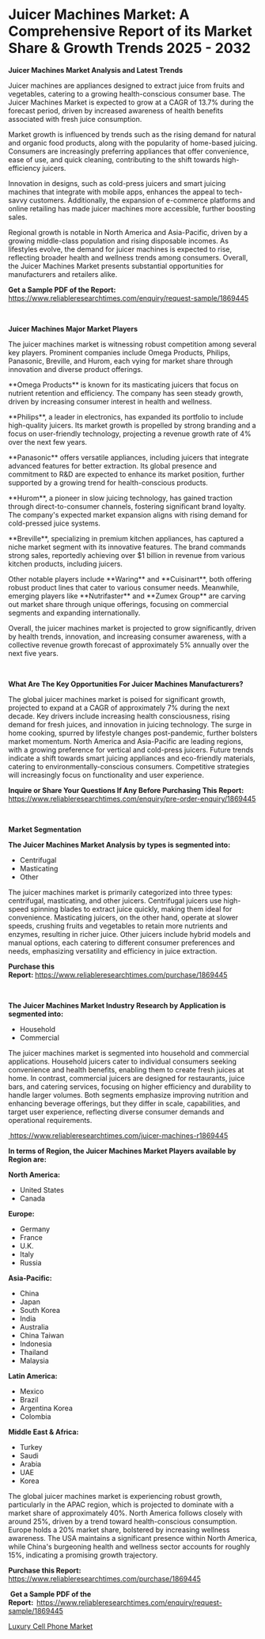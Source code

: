 <p><h1>Juicer Machines Market: A Comprehensive Report of its Market Share & Growth Trends 2025 - 2032</h1></p><p><strong>Juicer Machines Market Analysis and Latest Trends</strong></p>
<p><p>Juicer machines are appliances designed to extract juice from fruits and vegetables, catering to a growing health-conscious consumer base. The Juicer Machines Market is expected to grow at a CAGR of 13.7% during the forecast period, driven by increased awareness of health benefits associated with fresh juice consumption. </p><p>Market growth is influenced by trends such as the rising demand for natural and organic food products, along with the popularity of home-based juicing. Consumers are increasingly preferring appliances that offer convenience, ease of use, and quick cleaning, contributing to the shift towards high-efficiency juicers. </p><p>Innovation in designs, such as cold-press juicers and smart juicing machines that integrate with mobile apps, enhances the appeal to tech-savvy customers. Additionally, the expansion of e-commerce platforms and online retailing has made juicer machines more accessible, further boosting sales. </p><p>Regional growth is notable in North America and Asia-Pacific, driven by a growing middle-class population and rising disposable incomes. As lifestyles evolve, the demand for juicer machines is expected to rise, reflecting broader health and wellness trends among consumers. Overall, the Juicer Machines Market presents substantial opportunities for manufacturers and retailers alike.</p></p>
<p><strong>Get a Sample PDF of the Report:&nbsp;</strong> <a href="https://www.reliableresearchtimes.com/enquiry/request-sample/1869445?utm_campaign=2181&utm_medium=2&utm_source=Github&utm_content=ia&utm_term=05022025&utm_id=juicer-machines">https://www.reliableresearchtimes.com/enquiry/request-sample/1869445</a></p>
<p>&nbsp;</p>
<p><strong>Juicer Machines Major Market Players</strong></p>
<p><p>The juicer machines market is witnessing robust competition among several key players. Prominent companies include Omega Products, Philips, Panasonic, Breville, and Hurom, each vying for market share through innovation and diverse product offerings.</p><p>**Omega Products** is known for its masticating juicers that focus on nutrient retention and efficiency. The company has seen steady growth, driven by increasing consumer interest in health and wellness.</p><p>**Philips**, a leader in electronics, has expanded its portfolio to include high-quality juicers. Its market growth is propelled by strong branding and a focus on user-friendly technology, projecting a revenue growth rate of 4% over the next few years.</p><p>**Panasonic** offers versatile appliances, including juicers that integrate advanced features for better extraction. Its global presence and commitment to R&D are expected to enhance its market position, further supported by a growing trend for health-conscious products.</p><p>**Hurom**, a pioneer in slow juicing technology, has gained traction through direct-to-consumer channels, fostering significant brand loyalty. The company's expected market expansion aligns with rising demand for cold-pressed juice systems.</p><p>**Breville**, specializing in premium kitchen appliances, has captured a niche market segment with its innovative features. The brand commands strong sales, reportedly achieving over $1 billion in revenue from various kitchen products, including juicers.</p><p>Other notable players include **Waring** and **Cuisinart**, both offering robust product lines that cater to various consumer needs. Meanwhile, emerging players like **Nutrifaster** and **Zumex Group** are carving out market share through unique offerings, focusing on commercial segments and expanding internationally.</p><p>Overall, the juicer machines market is projected to grow significantly, driven by health trends, innovation, and increasing consumer awareness, with a collective revenue growth forecast of approximately 5% annually over the next five years.</p></p>
<p>&nbsp;</p>
<p><strong>What Are The Key Opportunities For Juicer Machines Manufacturers?</strong></p>
<p><p>The global juicer machines market is poised for significant growth, projected to expand at a CAGR of approximately 7% during the next decade. Key drivers include increasing health consciousness, rising demand for fresh juices, and innovation in juicing technology. The surge in home cooking, spurred by lifestyle changes post-pandemic, further bolsters market momentum. North America and Asia-Pacific are leading regions, with a growing preference for vertical and cold-press juicers. Future trends indicate a shift towards smart juicing appliances and eco-friendly materials, catering to environmentally-conscious consumers. Competitive strategies will increasingly focus on functionality and user experience.</p></p>
<p><strong>Inquire or Share Your Questions If Any Before Purchasing This Report:</strong> <a href="https://www.reliableresearchtimes.com/enquiry/pre-order-enquiry/1869445?utm_campaign=2181&utm_medium=2&utm_source=Github&utm_content=ia&utm_term=05022025&utm_id=juicer-machines">https://www.reliableresearchtimes.com/enquiry/pre-order-enquiry/1869445</a></p>
<p>&nbsp;</p>
<p><strong>Market Segmentation</strong></p>
<p><strong>The Juicer Machines Market Analysis by types is segmented into:</strong></p>
<p><ul><li>Centrifugal</li><li>Masticating</li><li>Other</li></ul></p>
<p><p>The juicer machines market is primarily categorized into three types: centrifugal, masticating, and other juicers. Centrifugal juicers use high-speed spinning blades to extract juice quickly, making them ideal for convenience. Masticating juicers, on the other hand, operate at slower speeds, crushing fruits and vegetables to retain more nutrients and enzymes, resulting in richer juice. Other juicers include hybrid models and manual options, each catering to different consumer preferences and needs, emphasizing versatility and efficiency in juice extraction.</p></p>
<p><strong>Purchase this Report:&nbsp;</strong><a href="https://www.reliableresearchtimes.com/purchase/1869445?utm_campaign=2181&utm_medium=2&utm_source=Github&utm_content=ia&utm_term=05022025&utm_id=juicer-machines">https://www.reliableresearchtimes.com/purchase/1869445</a></p>
<p>&nbsp;</p>
<p><strong>The Juicer Machines Market Industry Research by Application is segmented into:</strong></p>
<p><ul><li>Household</li><li>Commercial</li></ul></p>
<p><p>The juicer machines market is segmented into household and commercial applications. Household juicers cater to individual consumers seeking convenience and health benefits, enabling them to create fresh juices at home. In contrast, commercial juicers are designed for restaurants, juice bars, and catering services, focusing on higher efficiency and durability to handle larger volumes. Both segments emphasize improving nutrition and enhancing beverage offerings, but they differ in scale, capabilities, and target user experience, reflecting diverse consumer demands and operational requirements.</p></p>
<p><a href="https://www.reliableresearchtimes.com/juicer-machines-r1869445?utm_campaign=2181&utm_medium=2&utm_source=Github&utm_content=ia&utm_term=05022025&utm_id=juicer-machines">&nbsp;https://www.reliableresearchtimes.com/juicer-machines-r1869445</a></p>
<p><strong>In terms of Region, the Juicer Machines Market Players available by Region are:</strong></p>
<p>
    <p> <strong> North America: </strong>
        <ul>
            <li>United States</li>
            <li>Canada</li>
        </ul>
        </p> 
    <p> <strong> Europe: </strong>
        <ul>
            <li>Germany</li>
            <li>France</li>
            <li>U.K.</li>
            <li>Italy</li>
            <li>Russia</li>
        </ul>
        </p> 
    <p> <strong> Asia-Pacific: </strong>
        <ul>
            <li>China</li>
            <li>Japan</li>
            <li>South Korea</li>
            <li>India</li>
            <li>Australia</li>
            <li>China Taiwan</li>
            <li>Indonesia</li>
            <li>Thailand</li>
            <li>Malaysia</li>
        </ul>
        </p> 
    <p> <strong> Latin America: </strong>
        <ul>
            <li>Mexico</li>
            <li>Brazil</li>
            <li>Argentina Korea</li>
            <li>Colombia</li>
        </ul>
        </p> 
    <p> <strong> Middle East & Africa: </strong>
        <ul>
            <li>Turkey</li>
            <li>Saudi</li>
            <li>Arabia</li>
            <li>UAE</li>
            <li>Korea</li>
        </ul>
    </p>
    </p>
<p><p>The global juicer machines market is experiencing robust growth, particularly in the APAC region, which is projected to dominate with a market share of approximately 40%. North America follows closely with around 25%, driven by a trend toward health-conscious consumption. Europe holds a 20% market share, bolstered by increasing wellness awareness. The USA maintains a significant presence within North America, while China's burgeoning health and wellness sector accounts for roughly 15%, indicating a promising growth trajectory.</p></p>
<p><strong>Purchase this Report: </strong><a href="https://www.reliableresearchtimes.com/purchase/1869445?utm_campaign=2181&utm_medium=2&utm_source=Github&utm_content=ia&utm_term=05022025&utm_id=juicer-machines">https://www.reliableresearchtimes.com/purchase/1869445</a></p>
<p>&nbsp;<strong>Get a Sample PDF of the Report:&nbsp;&nbsp;</strong><a href="https://www.reliableresearchtimes.com/enquiry/request-sample/1869445?utm_campaign=2181&utm_medium=2&utm_source=Github&utm_content=ia&utm_term=05022025&utm_id=juicer-machines">https://www.reliableresearchtimes.com/enquiry/request-sample/1869445</a></p>
<p><strong></strong></p>
<p><p><a href="https://github.com/HobertDavis43/Market-Research-Report-List-1/blob/main/luxury-cell-phone-market.md?utm_campaign=2181&utm_medium=2&utm_source=Github&utm_content=ia&utm_term=05022025&utm_id=juicer-machines">Luxury Cell Phone Market</a></p></p>